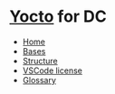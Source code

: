# [Yocto] for DC

* [Home][home]
* [Bases](/yocto/bases.md)
* [Structure](/yocto/structure.md)
* [VSCode license](https://code.visualstudio.com/license)
* [Glossary](/glossary.md)

[home]: /presentation.md
[logo]: /images/logo.png

[Yocto]: /glossary.md#yocto